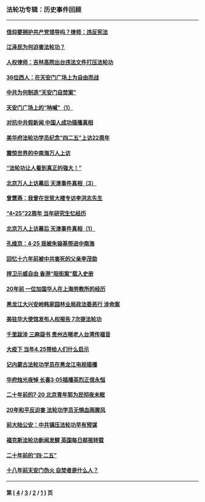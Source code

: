 ### 法轮功专辑：历史事件回顾
---
#### [信仰要拥护共产党领导吗？律师：违反宪法](../../pages/nf5793/n14061325.md?09010430) 
#### [江泽民为何迫害法轮功？](../../pages/nf5793/n13876324.md?09010430) 
#### [人权律师：吉林高院出台违法文件打压法轮功](../../pages/nf5793/n13825665.md?09010430) 
#### [36位西人：在天安门广场上为自由而战](../../pages/nf5793/n13390029.md?09010430) 
#### [中共为何制造“天安门自焚案”](../../pages/nf5793/n13183270.md?09010430) 
#### [天安门广场上的“呐喊”（1）](../../pages/nf5793/n13105277.md?09010430) 
#### [对抗中共假新闻 中国人成功插播真相](../../pages/nf5793/n12910618.md?09010430) 
#### [美华府法轮功学员纪念“四二五”上访22周年](../../pages/nf5793/n12904445.md?09010430) 
#### [震惊世界的中南海万人上访](../../pages/nf5793/n12903976.md?09010430) 
#### [“法轮功让人看到真正的强大！”](../../pages/nf5793/n12903195.md?09010430) 
#### [北京万人上访幕后 天津事件真相（3）](../../pages/nf5793/n12902807.md?09010430) 
#### [曾慧燕：我曾在世贸大楼专访李洪志先生](../../pages/nf5793/n12898729.md?09010430) 
#### [“4•25”22周年 当年研究生忆经历](../../pages/nf5793/n12894152.md?09010430) 
#### [北京万人上访幕后 天津事件真相（1）](../../pages/nf5793/n12885174.md?09010430) 
#### [孔维京：4·25 我被朱镕基带进中南海](../../pages/nf5793/n12864987.md?09010430) 
#### [回忆十六年前被中共害死的父亲李茂勋](../../pages/nf5793/n12880270.md?09010430) 
#### [捍卫示威自由 香港“阻街案”载入史册](../../pages/nf5793/n12811245.md?09010430) 
#### [20年前 一位加国华人在上海劳教所的经历](../../pages/nf5793/n12707932.md?09010430) 
#### [黑龙江大兴安岭韩家园林业局政法委恶行 涉命案](../../pages/nf5793/n12622815.md?09010430) 
#### [美驻华大使馆发布人权报告 7次提法轮功](../../pages/nf5793/n12520541.md?09010430) 
#### [千里跋涉 三麻袋书 贵州古稀老人台湾传福音](../../pages/nf5793/n12198750.md?09010430) 
#### [大疫下 当年4.25带给人们什么启示](../../pages/nf5793/n12058565.md?09010430) 
#### [记内蒙古法轮功学员在黑龙江电视插播](../../pages/nf5793/n11699194.md?09010430) 
#### [华府烛光夜悼 长春3·05插播英烈正信永恒](../../pages/nf5793/n11397432.md?09010430) 
#### [二十年前的7·20 北京青年郭为民彻夜未眠](../../pages/nf5793/n11354195.md?09010430) 
#### [20年和平反迫害 法轮功学员无惧血雨腥风](../../pages/nf5793/n11348279.md?09010430) 
#### [前大陆公安：中共镇压法轮功早有预谋](../../pages/nf5793/n11352168.md?09010430) 
#### [福克斯法轮功新闻发酵  英国每日邮报转载](../../pages/nf5793/n11285952.md?09010430) 
#### [二十年前的“四·二五”](../../pages/nf5793/n11207639.md?09010430) 
#### [十八年前天安门伪火 自焚者是什么人？](../../pages/nf5793/n10996556.md?09010430) 

---
#### 第 [ [4](./4.md?09010430) / [3](./3.md?09010430) / [2](./2.md?09010430) / [1](./1.md?09010430) ] 页
